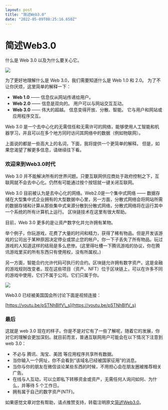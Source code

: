 ```yaml
---
layout: post
title: "简述Web3.0"
date: "2022-05-09T08:25:16.650Z"
---
```

简述Web3.0
========

什么是 Web 3.0 以及为什么要关心它。

![](https://img2022.cnblogs.com/blog/720430/202205/720430-20220509133517232-1643290439.png)

为了更好地理解什么是 Web 3.0，我们需要知道什么是 Web 1.0 和 2.0。 为了不让你厌烦，这里简单的解释一下：

*   **Web 1.0** —— 信息仅从网站传递给用户。
*   **Web 2.0** —— 信息是双向的。 用户可以与网站交互互动。
*   **Web 3.0** —— 伟大的超越。 信息变得开放、分散、智能。 它与用户和网站或应用程序交互。

Web 3.0 是一个去中心化的无需信任和无需许可的网络，能够使用人工智能和机器学习，并且可以在多个地方同时访问其网络中的数据（例如物联网）。

上面说的都是一些高大上的名词，下面，我将提供一个更简单的解释。 但是，如果您渴望了解更多信息，请继续往下看。

### 欢迎来到Web3.0时代

Web 3.0 并不能解决所有的世界问题。只要互联网供应商处于政府控制之下，互联网就不会去中心化。仍然有可能通过按个按钮就一键关闭互联网。

Web 3.0 目前被认为是去中心化的网络。Web2.0是一个集中式网络 —— 数据存储在大型集中式企业拥有的大型数据中心里，另一方面，分散式网络会将网站所需的数据存储和计算从那些集中式来源分散到分散式网络，分散式网络将在运行其中一个系统的所有计算机上运行。 区块链技术在这里有很大帮助。

目前，Web 3.0 更多的是让资产数字化并允许拥有某物。

举个例子，你玩游戏，花费了大量的时间和精力，获得了稀有物品。但是开发该游戏的公司出于某种原因决定停业或禁止您的帐户。你一下子丢失了所有物品。玩过游戏的人知道这样的结局是多么悲惨。(这里得吐槽一下腾讯游戏的协议，你在腾讯游戏里买的所有东西只有使用权，没有所属权。)

另一方面，智能合约允许代码可执行的合约。区块链允许拥有数字资产。这是金融的游戏规则改变者。现在这些项目（资产、NFT）位于区块链上，可以在许多不同的游戏中使用，它们不属于公司。它们只属于你。

![](https://img2022.cnblogs.com/blog/720430/202205/720430-20220509133525765-960139105.jpg)

Web3.0 已经被美国国会所讨论下面是视频连接：

[https://youtu.be/pSTNhBlfV\_s](https://youtu.be/pSTNhBlfV_s)

### 最后

这就是 web 3.0 现在的样子。你是不是对它有了一些了解呢，随着它的发展，你对它的理解会更加深刻。就目前而言，普通互联网用户可能会在以下情况下注意到 web 3.0：

*   不必与 腾讯、淘宝、美团 等应用程序共享所有数据。
*   当你输入一个网址，你不会看到“该域名已经被国家征用”的消息。
*   当你与你的朋友在微信谈论某些东西的时候，不用担心会在朋友圈被推荐相关广告。
*   在线与人互动，可以立即私下转移资金或资产，无需任何人询问如何、为什么，并等待 5 个工作日。
*   拥有属于自己的数字资产(NTF)。

如果感觉文章对您有帮助，请点推赞支持，转载注明原文[简述Web3.0](https://www.cnblogs.com/itbsl/p/16248918.html)。